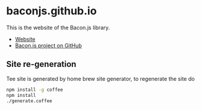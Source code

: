 # baconjs.github.io

This is the website of the Bacon.js library.

* [Website](http://baconjs.github.io)
* [Bacon.js project on GitHub](https://github.com/baconjs/bacon.js)

## Site re-generation

Tee site is generated by home brew site generator,
to regenerate the site do

```sh
npm install -g coffee
npm install
./generate.coffee
```
